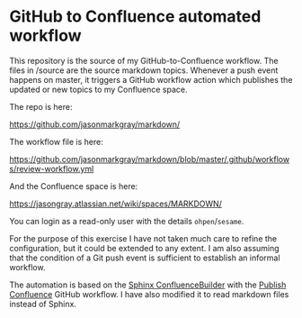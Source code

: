 # GitHub to Confluence automated workflow

This repository is the source of my GitHub-to-Confluence workflow. The files in /source are the source markdown topics. Whenever a push event happens on master, it triggers a GitHub workflow action which publishes the updated or new topics to my Confluence space.

The repo is here:

https://github.com/jasonmarkgray/markdown/

The workflow file is here:

https://github.com/jasonmarkgray/markdown/blob/master/.github/workflows/review-workflow.yml

And the Confluence space is here:

https://jasongray.atlassian.net/wiki/spaces/MARKDOWN/

You can login as a read-only user with the details `ohpen`/`sesame`.

For the purpose of this exercise I have not taken much care to refine the configuration, but it could be extended to any extent. I am also assuming that the condition of a Git push event is sufficient to establish an informal workflow. 

The automation is based on the [Sphinx ConfluenceBuilder](https://github.com/sphinx-contrib/confluencebuilder) with the [Publish Confluence](https://github.com/marketplace/actions/publish-confluence) GitHub workflow. I have also modified it to read markdown files instead of Sphinx.  
